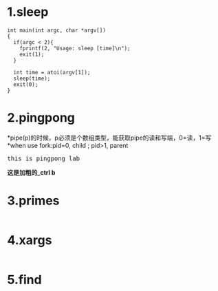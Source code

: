 # 1.sleep
```
int main(int argc, char *argv[])  
{
  if(argc < 2){
    fprintf(2, "Usage: sleep [time]\n");
    exit(1);
  }

  int time = atoi(argv[1]);
  sleep(time);
  exit(0);
}
```
# 2.pingpong
*pipe(p)的时候，p必须是个数组类型，能获取pipe的读和写端，0=读，1=写
*when use fork:pid=0, child ; pid>1, parent
<pre style="color = red;">this is pingpong_lab</pre>
**这是加粗的_ctrl b**

# 3.primes
```
```

# 4.xargs
```
```


# 5.find